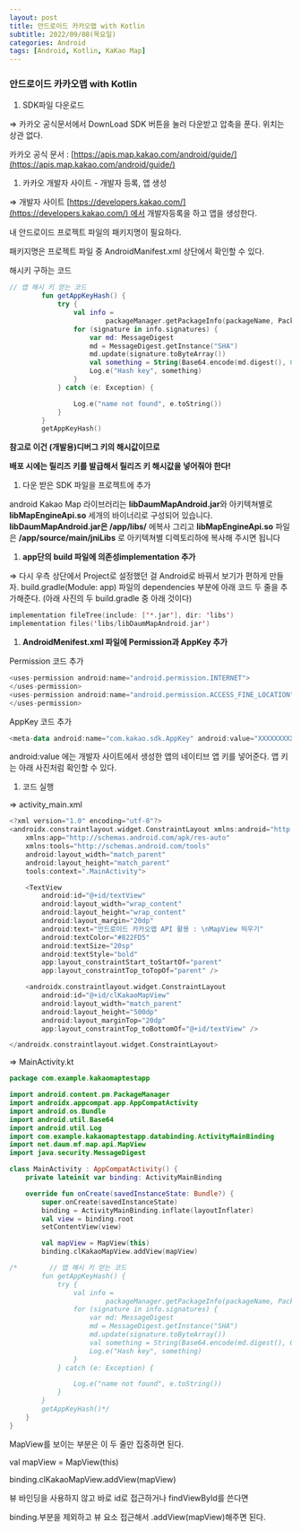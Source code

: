 ```yaml
---
layout: post
title: 안드로이드 카카오맵 with Kotlin
subtitle: 2022/09/08(목요일)
categories: Android
tags: [Android, Kotlin, KaKao Map]
---
```


### 안드로이드 카카오맵 with Kotlin

1. SDK파일 다운로드 

⇒  카카오 공식문서에서 DownLoad SDK 버튼을 눌러 다운받고 압축을 푼다. 위치는 상관 없다.

카카오 공식 문서 : [https://apis.map.kakao.com/android/guide/](https://apis.map.kakao.com/android/guide/)

1. 카카오 개발자 사이트 - 개발자 등록, 앱 생성

⇒ 개발자 사이트 [https://developers.kakao.com/](https://developers.kakao.com/) 에서 개발자등록을 하고 앱을 생성한다.

내 안드로이드 프로젝트 파일의 패키지명이 필요하다.

패키지명은 프로젝트 파일 중 AndroidManifest.xml 상단에서 확인할 수 있다.

해시키 구하는 코드

```kotlin
// 앱 해시 키 얻는 코드
        fun getAppKeyHash() {
            try {
                val info =
                        packageManager.getPackageInfo(packageName, PackageManager.GET_SIGNATURES)
                for (signature in info.signatures) {
                    var md: MessageDigest
                    md = MessageDigest.getInstance("SHA")
                    md.update(signature.toByteArray())
                    val something = String(Base64.encode(md.digest(), 0))
                    Log.e("Hash key", something)
                }
            } catch (e: Exception) {

                Log.e("name not found", e.toString())
            }
        }
        getAppKeyHash()
```

**참고로 이건 (개발용)디버그 키의 해시값이므로**

**배포 시에는 릴리즈 키를 발급해서 릴리즈 키 해시값을 넣어줘야 한다!**

1. 다운 받은 SDK 파일을 프로젝트에 추가 

android Kakao Map 라이브러리는 **libDaumMapAndroid.jar**와 아키텍쳐별로 **libMapEngineApi.so** 
세개의 바이너리로 구성되어 있습니다. **libDaumMapAndroid.jar은 /app/libs/** 에복사 그리고 **libMapEngineApi.so** 파일은 **/app/source/main/jniLibs** 로 아키텍쳐별 디렉토리하에 복사해 주시면 됩니다

1. **app단의 build 파일에 의존성implementation 추가**

⇒  다시 우측 상단에서 Project로 설정했던 걸 Android로 바꿔서 보기가 편하게 만들자.
build.gradle(Module: app) 파일의 dependencies 부분에 아래 코드 두 줄을 추가해준다.
(아래 사진의 두 build.gradle 중 아래 것이다)

```kotlin
implementation fileTree(include: ['*.jar'], dir: 'libs')
implementation files('libs/libDaumMapAndroid.jar')
```

1. **AndroidMenifest.xml 파일에 Permission과 AppKey 추가**

Permission 코드 추가

```kotlin
<uses-permission android:name="android.permission.INTERNET">
</uses-permission>
<uses-permission android:name="android.permission.ACCESS_FINE_LOCATION">
</uses-permission>
```

AppKey 코드 추가

```kotlin
<meta-data android:name="com.kakao.sdk.AppKey" android:value="XXXXXXXXXXXXXXXXXXXXXXXXXXXX"/>
```

android:value 에는 개발자 사이트에서 생성한 앱의 네이티브 앱 키를 넣어준다.
앱 키는 아래 사진처럼 확인할 수 있다.

1. 코드 실행

⇒ activity_main.xml

```kotlin
<?xml version="1.0" encoding="utf-8"?>
<androidx.constraintlayout.widget.ConstraintLayout xmlns:android="http://schemas.android.com/apk/res/android"
    xmlns:app="http://schemas.android.com/apk/res-auto"
    xmlns:tools="http://schemas.android.com/tools"
    android:layout_width="match_parent"
    android:layout_height="match_parent"
    tools:context=".MainActivity">

    <TextView
        android:id="@+id/textView"
        android:layout_width="wrap_content"
        android:layout_height="wrap_content"
        android:layout_margin="20dp"
        android:text="안드로이드 카카오맵 API 활용 : \nMapView 띄우기"
        android:textColor="#822FD5"
        android:textSize="20sp"
        android:textStyle="bold"
        app:layout_constraintStart_toStartOf="parent"
        app:layout_constraintTop_toTopOf="parent" />

    <androidx.constraintlayout.widget.ConstraintLayout
        android:id="@+id/clKakaoMapView"
        android:layout_width="match_parent"
        android:layout_height="500dp"
        android:layout_marginTop="20dp"
        app:layout_constraintTop_toBottomOf="@+id/textView" />

</androidx.constraintlayout.widget.ConstraintLayout>
```

⇒ MainActivity.kt

```kotlin
package com.example.kakaomaptestapp

import android.content.pm.PackageManager
import androidx.appcompat.app.AppCompatActivity
import android.os.Bundle
import android.util.Base64
import android.util.Log
import com.example.kakaomaptestapp.databinding.ActivityMainBinding
import net.daum.mf.map.api.MapView
import java.security.MessageDigest

class MainActivity : AppCompatActivity() {
    private lateinit var binding: ActivityMainBinding

    override fun onCreate(savedInstanceState: Bundle?) {
        super.onCreate(savedInstanceState)
        binding = ActivityMainBinding.inflate(layoutInflater)
        val view = binding.root
        setContentView(view)

        val mapView = MapView(this)
        binding.clKakaoMapView.addView(mapView)

/*        // 앱 해시 키 얻는 코드
        fun getAppKeyHash() {
            try {
                val info =
                        packageManager.getPackageInfo(packageName, PackageManager.GET_SIGNATURES)
                for (signature in info.signatures) {
                    var md: MessageDigest
                    md = MessageDigest.getInstance("SHA")
                    md.update(signature.toByteArray())
                    val something = String(Base64.encode(md.digest(), 0))
                    Log.e("Hash key", something)
                }
            } catch (e: Exception) {

                Log.e("name not found", e.toString())
            }
        }
        getAppKeyHash()*/
    }
}
```

MapView를 보이는 부분은 이 두 줄만 집중하면 된다.

val mapView = MapView(this)         

binding.clKakaoMapView.addView(mapView)

뷰 바인딩을 사용하지 않고 바로 id로 접근하거나 findViewById를 쓴다면

binding.부분을 제외하고 뷰 요소 접근해서 .addView(mapView)해주면 된다.